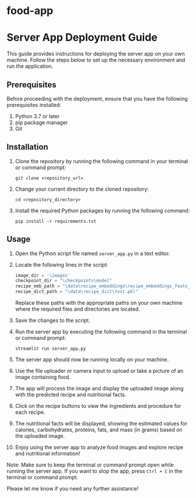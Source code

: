 # food-app

# Server App Deployment Guide

This guide provides instructions for deploying the server app on your own machine. Follow the steps below to set up the necessary environment and run the application.

## Prerequisites

Before proceeding with the deployment, ensure that you have the following prerequisites installed:

1. Python 3.7 or later
2. pip package manager
3. Git

## Installation

1. Clone the repository by running the following command in your terminal or command prompt:
   ```
   git clone <repository_url>
   ```

2. Change your current directory to the cloned repository:
   ```
   cd <repository_directory>
   ```

3. Install the required Python packages by running the following command:
   ```
   pip install -r requirements.txt
   ```

## Usage

1. Open the Python script file named `server_app.py` in a text editor.

2. Locate the following lines in the script:

   ```python
   image_dir = '\images'
   checkpoint_dir = "\checkpoints\model"
   recipe_emb_path = "\data\recipe_embeddings\recipe_embeddings_feats_test.pkl" 
   recipe_dict_path = "\data\recipe_dict\test.pkl"
   ```

   Replace these paths with the appropriate paths on your own machine where the required files and directories are located.

3. Save the changes to the script.

4. Run the server app by executing the following command in the terminal or command prompt:
   ```
   streamlit run server_app.py
   ```

5. The server app should now be running locally on your machine.

6. Use the file uploader or camera input to upload or take a picture of an image containing food.

7. The app will process the image and display the uploaded image along with the predicted recipe and nutritional facts.

8. Click on the recipe buttons to view the ingredients and procedure for each recipe.

9. The nutritional facts will be displayed, showing the estimated values for calories, carbohydrates, proteins, fats, and mass (in grams) based on the uploaded image.

10. Enjoy using the server app to analyze food images and explore recipe and nutritional information!

Note: Make sure to keep the terminal or command prompt open while running the server app. If you want to stop the app, press `Ctrl + C` in the terminal or command prompt.

Please let me know if you need any further assistance!
